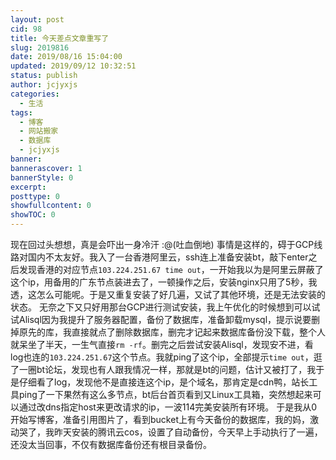 ```yaml
---
layout: post
cid: 98
title: 今天差点文章重写了
slug: 2019816
date: 2019/08/16 15:04:00
updated: 2019/09/12 10:32:51
status: publish
author: jcjyxjs
categories: 
  - 生活
tags: 
  - 博客
  - 网站搬家
  - 数据库
  - jcjyxjs
banner: 
bannerascover: 1
bannerStyle: 0
excerpt: 
posttype: 0
showfullcontent: 0
showTOC: 0
---
```



现在回过头想想，真是会吓出一身冷汗 :@(吐血倒地) 
事情是这样的，碍于GCP线路对国内不太友好。我入了一台香港阿里云，ssh连上准备安装bt，敲下enter之后发现香港的对应节点`103.224.251.67 time out`，一开始我以为是阿里云屏蔽了这个ip，用备用的广东节点装进去了，一顿操作之后，安装nginx只用了5秒，我透，这怎么可能呢。于是又重复安装了好几遍，又试了其他环境，还是无法安装的状态。
无奈之下又只好用那台GCP进行测试安装，我上午优化的时候想到可以试试Alisql因为我提升了服务器配置，备份了数据库，准备卸载mysql，提示说要删掉原先的库，我直接就点了删除数据库，删完才记起来数据库备份没下载，整个人就呆坐了半天，一生气直接`rm -rf`。删完之后尝试安装Alisql，发现安不进，看log也连的`103.224.251.67`这个节点。我就ping了这个ip，全部提示`time out`，逛了一圈bt论坛，发现也有人跟我情况一样，那就是bt的问题，估计又被打了，我于是仔细看了log，发现他不是直接连这个ip，是个域名，那肯定是cdn鸭，站长工具ping了一下果然有这么多节点，bt后台首页看到又Linux工具箱，突然想起来可以通过改dns指定host来更改请求的ip，一波114完美安装所有环境。
于是我从0开始写博客，准备引用图片了，看到bucket上有今天备份的数据库，我的妈，激动哭了，我昨天安装的腾讯云cos，设置了自动备份，今天早上手动执行了一遍，还没太当回事，不仅有数据库备份还有根目录备份。